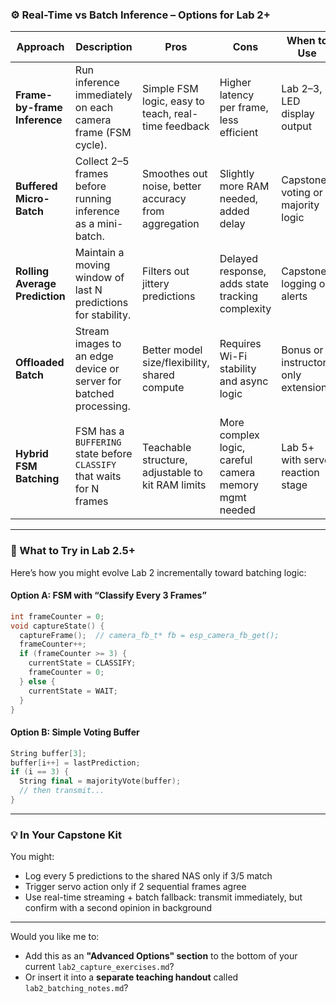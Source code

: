 

### ⚙️ Real-Time vs Batch Inference – Options for Lab 2+

| **Approach**                   | **Description**                                                       | **Pros**                                             | **Cons**                                              | **When to Use**                    |
| ------------------------------ | --------------------------------------------------------------------- | ---------------------------------------------------- | ----------------------------------------------------- | ---------------------------------- |
| **Frame-by-frame Inference**   | Run inference immediately on each camera frame (FSM cycle).           | Simple FSM logic, easy to teach, real-time feedback  | Higher latency per frame, less efficient              | Lab 2–3, LED display output        |
| **Buffered Micro-Batch**       | Collect 2–5 frames before running inference as a mini-batch.          | Smoothes out noise, better accuracy from aggregation | Slightly more RAM needed, added delay                 | Capstone voting or majority logic  |
| **Rolling Average Prediction** | Maintain a moving window of last N predictions for stability.         | Filters out jittery predictions                      | Delayed response, adds state tracking complexity      | Capstone logging or alerts         |
| **Offloaded Batch**            | Stream images to an edge device or server for batched processing.     | Better model size/flexibility, shared compute        | Requires Wi-Fi stability and async logic              | Bonus or instructor-only extension |
| **Hybrid FSM Batching**        | FSM has a `BUFFERING` state before `CLASSIFY` that waits for N frames | Teachable structure, adjustable to kit RAM limits    | More complex logic, careful camera memory mgmt needed | Lab 5+ with servo reaction stage   |

---

### 🧪 What to Try in Lab 2.5+

Here’s how you might evolve Lab 2 incrementally toward batching logic:

#### Option A: FSM with “Classify Every 3 Frames”

```cpp
int frameCounter = 0;
void captureState() {
  captureFrame();  // camera_fb_t* fb = esp_camera_fb_get();
  frameCounter++;
  if (frameCounter >= 3) {
    currentState = CLASSIFY;
    frameCounter = 0;
  } else {
    currentState = WAIT;
  }
}
```

#### Option B: Simple Voting Buffer

```cpp
String buffer[3];
buffer[i++] = lastPrediction;
if (i == 3) {
  String final = majorityVote(buffer);
  // then transmit...
}
```

---

### 💡 In Your Capstone Kit

You might:

* Log every 5 predictions to the shared NAS only if 3/5 match
* Trigger servo action only if 2 sequential frames agree
* Use real-time streaming + batch fallback: transmit immediately, but confirm with a second opinion in background

---

Would you like me to:

* Add this as an **"Advanced Options" section** to the bottom of your current `lab2_capture_exercises.md`?
* Or insert it into a **separate teaching handout** called `lab2_batching_notes.md`?
